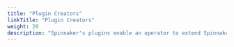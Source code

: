 ```yaml
---
title: "Plugin Creators"
linkTitle: "Plugin Creators"
weight: 20
description: "Spinnaker's plugins enable an operator to extend Spinnaker with custom functionality. Use cases include fetching credentials from a custom authorization service, adding a wait stage to a pipeline, updating a Jira ticket, and sending Echo events to third-party tools."
---
```


